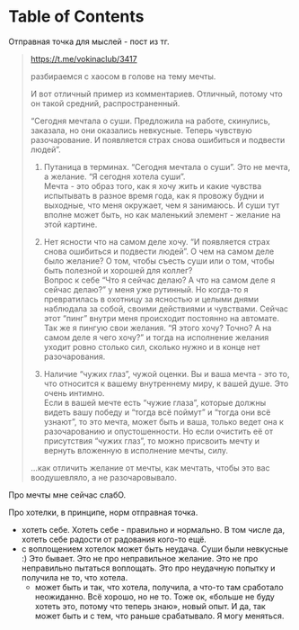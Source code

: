 
# Table of Contents



<div class="preview" id="org8479eb6">

</div>

Отправная точка для мыслей - пост из тг.

> <https://t.me/vokinaclub/3417>
> 
> разбираемся с хаосом в голове на тему мечты. 
> 
> И вот отличный пример из комментариев. Отличный, потому что он такой средний, распространенный. 
> 
> “Сегодня мечтала о суши. Предложила на работе, скинулись, заказала, но они оказались невкусные. Теперь чувствую разочарование. И появляется страх снова ошибиться и подвести людей”. 
> 
> 1.  Путаница в терминах. “Сегодня мечтала о суши”. Это не мечта, а желание. “Я сегодня хотела суши”.   
>     Мечта - это образ того, как я хочу жить и какие чувства испытывать в разное время года, как я провожу будни и выходные, что меня окружает, чем я занимаюсь. И суши тут вполне может быть, но как маленький элемент - желание на этой картине.
> 
> 2.  Нет ясности что на самом деле хочу. “И появляется страх снова ошибиться и подвести людей”. О чем на самом деле было желание? О том, чтобы съесть суши или о том, чтобы быть полезной и хорошей для коллег?   
>     Вопрос к себе “Что я сейчас делаю? А что на самом деле я сейчас делаю?” у меня уже рутинный. Но когда-то я превратилась в охотницу за ясностью и целыми днями наблюдала за собой, своими действиями и чувствами. Сейчас этот “пинг” внутри меня происходит постоянно на автомате. Так же я пингую свои желания. “Я этого хочу? Точно? А на самом деле я чего хочу?” и тогда на исполнение желания уходит ровно столько сил, сколько нужно и в конце нет разочарования.
> 
> 3.  Наличие “чужих глаз”, чужой оценки. Вы и ваша мечта - это то, что относится к вашему внутреннему миру, к вашей душе. Это очень интимно.   
>     Если в вашей мечте есть “чужие глаза”, которые должны видеть вашу победу и “тогда всё поймут” и “тогда они всё узнают”, то это мечта, может быть и ваша, только ведет она к разочарованию и опустошенности. Но если очистить её от присутствия “чужих глаз”, то можно присвоить мечту и вернуть вложенную в исполнение мечты, силу.
> 
> &#x2026;как отличить желание от мечты, как мечтать, чтобы это вас воодушевляло, а не разочаровывало. 

Про мечты мне сейчас слабО.

Про хотелки, в принципе, норм отправная точка.

-   хотеть себе. Хотеть себе - правильно и нормально. В том числе да, хотеть себе радости от радования кого-то ещё.
-   с воплощением хотелок может быть неудача. Суши были невкусные :) Это бывает. Это не про неправильное желание. Это не про неправильно пытаться воплощать. Это про неудачную попытку и получила не то, что хотела.
    -   может быть и так, что хотела, получила, а что-то там сработало неожиданно. Всё хорошо, но не то. Тоже ок, «больше не буду хотеть это, потому что теперь знаю», новый опыт. И да, так может быть и с тем, что раньше срабатывало. Я могу меняться.

